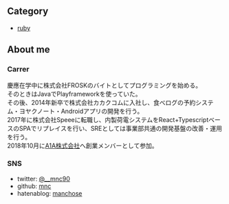 ## Category
- [ruby](ruby/README.md)

## About me

### Carrer
慶應在学中に株式会社FROSKのバイトとしてプログラミングを始める。  
そのときはJavaでPlayframeworkを使っていた。  
その後、2014年新卒で株式会社カカクコムに入社し、食べログの予約システム・ヨヤクノート・Androidアプリの開発を行う。  
2017年に株式会社Speeeに転職し、内製荷電システムをReact+TypescriptベースのSPAでリプレイスを行い、SREとしては事業部共通の開発基盤の改善・運用を行う。  
2018年10月に[A1A株式会社](https://a1a.co.jp)へ創業メンバーとして参加。  

### SNS
- twitter: [@__mnc90](twitter.com/__mnc90)
- github: [mnc](github.com/mnc)
- hatenablog: [manchose](http://manchose.hatenablog.jp)
